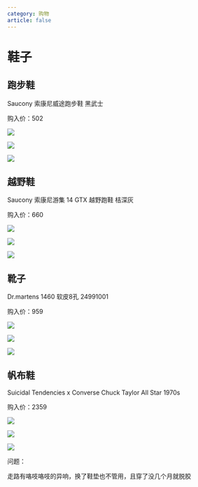 ```yaml
---
category: 购物
article: false
---
```


# 鞋子

## 跑步鞋

Saucony 索康尼威途跑步鞋 黑武士

购入价：502

![](https://img.sherry4869.com/blog/life/shop/xz/pbx/1.PNG)

![](https://img.sherry4869.com/blog/life/shop/xz/pbx/2.PNG)

![](https://img.sherry4869.com/blog/life/shop/xz/pbx/3.PNG)

## 越野鞋

Saucony 索康尼游集 14 GTX 越野跑鞋 桔深灰

购入价：660

![](https://img.sherry4869.com/blog/life/shop/xz/yyx/1.PNG)

![](https://img.sherry4869.com/blog/life/shop/xz/yyx/2.PNG)

![](https://img.sherry4869.com/blog/life/shop/xz/yyx/3.PNG)

## 靴子

Dr.martens 1460 软皮8孔 24991001

购入价：959

![](https://img.sherry4869.com/blog/life/shop/xz/xz/1.PNG)

![](https://img.sherry4869.com/blog/life/shop/xz/xz/2.PNG)

![](https://img.sherry4869.com/blog/life/shop/xz/xz/3.PNG)

## 帆布鞋

Suicidal Tendencies x Converse Chuck Taylor All Star 1970s

购入价：2359

![](https://img.sherry4869.com/blog/life/shop/xz/fbx/1.JPG)

![](https://img.sherry4869.com/blog/life/shop/xz/fbx/2.JPG)

![](https://img.sherry4869.com/blog/life/shop/xz/fbx/3.JPG)

问题：

走路有咯吱咯吱的异响，换了鞋垫也不管用，且穿了没几个月就脱胶
